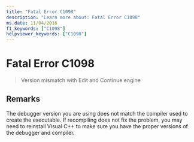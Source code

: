 ```yaml
---
title: "Fatal Error C1098"
description: "Learn more about: Fatal Error C1098"
ms.date: 11/04/2016
f1_keywords: ["C1098"]
helpviewer_keywords: ["C1098"]
---
```

# Fatal Error C1098

> Version mismatch with Edit and Continue engine

## Remarks

The debugger version you are using does not match the compiler used to create the executable. If recompiling does not fix the problem, you may need to reinstall Visual C++ to make sure you have the proper versions of the debugger and compiler.
